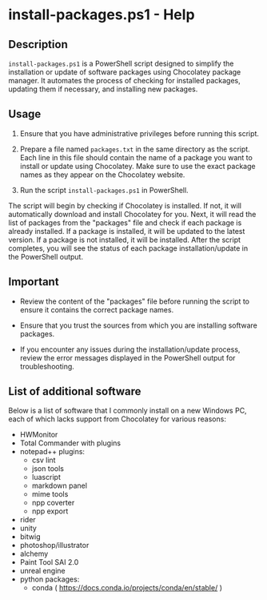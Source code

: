 # install-packages.ps1 - Help

## Description
`install-packages.ps1` is a PowerShell script designed to simplify the installation or update of software packages using Chocolatey package manager. It automates the process of checking for installed packages, updating them if necessary, and installing new packages.

## Usage
1. Ensure that you have administrative privileges before running this script.

2. Prepare a file named `packages.txt` in the same directory as the script. Each line in this file should contain the name of a package you want to install or update using Chocolatey. Make sure to use the exact package names as they appear on the Chocolatey website.

3. Run the script `install-packages.ps1` in PowerShell.

The script will begin by checking if Chocolatey is installed. If not, it will automatically download and install Chocolatey for you. Next, it will read the list of packages from the "packages" file and check if each package is already installed. If a package is installed, it will be updated to the latest version. If a package is not installed, it will be installed. After the script completes, you will see the status of each package installation/update in the PowerShell output.

## Important
- Review the content of the "packages" file before running the script to ensure it contains the correct package names.

- Ensure that you trust the sources from which you are installing software packages.

- If you encounter any issues during the installation/update process, review the error messages displayed in the PowerShell output for troubleshooting.


## List of additional software 

Below is a list of software that I commonly install on a new Windows PC, each of which lacks support from Chocolatey for various reasons:

- HWMonitor
- Total Commander with plugins
- notepad++ plugins: 
  - csv lint
  - json tools
  - luascript
  - markdown panel
  - mime tools
  - npp coverter
  - npp export
- rider
- unity
- bitwig
- photoshop/illustrator
- alchemy
- Paint Tool SAI 2.0
- unreal engine
- python packages:
  - conda ( https://docs.conda.io/projects/conda/en/stable/ )